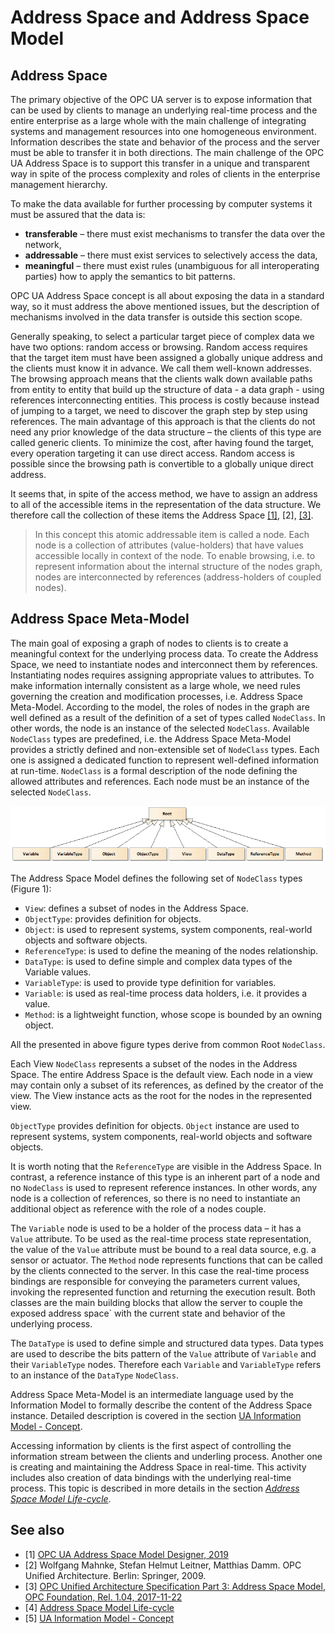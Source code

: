 # Address Space and Address Space Model

## Address Space

The primary objective of the OPC UA server is to expose information that can be used by clients to manage an underlying real-time process and the entire enterprise as a large whole with the main challenge of integrating systems and management resources into one homogeneous environment. Information describes the state and behavior of the process and the server must be able to transfer it in both directions. The main challenge of the OPC UA Address Space is to support this transfer in a unique and transparent way in spite of the process complexity and roles of clients in the enterprise management hierarchy.

To make the data available for further processing by computer systems it must be assured that the data is:

- **transferable** – there must exist mechanisms to transfer the data over the network,
- **addressable** – there must exist services to selectively access the data,
- **meaningful** – there must exist rules (unambiguous for all interoperating parties) how to apply the semantics to bit patterns.

OPC UA Address Space concept is all about exposing the data in a standard way, so it must address the above mentioned issues, but the description of mechanisms involved in the data transfer is outside this section scope.

Generally speaking, to select a particular target piece of complex data we have two options: random access or browsing. Random access requires that the target item must have been assigned a globally unique address and the clients must know it in advance. We call them well-known addresses. The browsing approach means that the clients walk down available paths from entity to entity that build up the structure of data - a data graph - using references interconnecting entities. This process is costly because instead of jumping to a target, we need to discover the graph step by step using references. The main advantage of this approach is that the clients do not need any prior knowledge of the data structure – the clients of this type are called generic clients. To minimize the cost, after having found the target, every operation targeting it can use direct access. Random access is possible since the browsing path is convertible to a globally unique direct address.

It seems that, in spite of the access method, we have to assign an address to all of the accessible items in the representation of the data structure. We therefore call the collection of these items the Address Space [\[1\]][CAS.ASMD], [2], [\[3\]][Opc.UA.Part3]. 

> In this concept this atomic addressable item is called a node.  Each node is a collection of attributes (value-holders) that have values accessible locally in context of the node. To enable browsing, i.e. to represent information about the internal structure of the nodes graph, nodes are interconnected by references (address-holders of coupled nodes).

## Address Space Meta-Model

The main goal of exposing a graph of nodes to clients is to create a meaningful context for the underlying process data. To create the Address Space, we need to instantiate nodes and interconnect them by references. Instantiating nodes requires assigning appropriate values to attributes. To make information internally consistent as a large whole, we need rules governing the creation and modification processes, i.e. Address Space Meta-Model. According to the model, the roles of nodes in the graph are well defined as a result of the definition of a set of types called  `NodeClass`. In other words, the node is an instance of the selected `NodeClass`. Available `NodeClass` types are predefined, i.e. the Address Space Meta-Model provides a strictly defined and non-extensible set of `NodeClass` types.  Each one is assigned a dedicated function to represent well-defined information at run-time. `NodeClass` is a formal description of the node defining the allowed attributes and references. Each node must be an instance of the selected `NodeClass`.

![Figure 1. Address Space Model](../CommonResources/Media/InformationModelClassDisgram.png)

The Address Space Model defines the following set of `NodeClass` types (Figure 1):

- `View`: defines a subset of nodes in the Address Space.
- `ObjectType`: provides definition for objects.
- `Object`:  is used to represent systems, system components, real-world objects and software objects.
- `ReferenceType`: is used to define the meaning of the nodes relationship.
- `DataType`: is used to define simple and complex data types of the Variable values.
- `VariableType`: is used to provide type definition for variables.
- `Variable`: is used as real-time process data holders, i.e. it provides a value.
- `Method`: is a lightweight function, whose scope is bounded by an owning object.

All the presented in above figure types derive from common Root `NodeClass`.

Each View `NodeClass` represents a subset of the nodes in the Address Space. The entire Address Space is the default view. Each node in a view may contain only a subset of its references, as defined by the creator of the view. The View instance acts as the root for the nodes in the represented view.

`ObjectType` provides definition for objects. `Object` instance are used to represent systems, system components, real-world objects and software objects.

It is worth noting that the `ReferenceType` are visible in the Address Space. In contrast, a reference instance of this type is an inherent part of a node and no `NodeClass` is used to represent reference instances. In other words, any node is a collection of references, so there is no need to instantiate an additional object as reference with the role of a nodes couple.

The `Variable` node is used to be a holder of the process data – it has a `Value` attribute. To be used as the real-time process state representation, the value of the `Value` attribute must be bound to a real data source, e.g. a sensor or actuator. The `Method` node represents functions that can be called by the clients connected to the server. In this case the real-time process bindings are responsible for conveying the parameters current values, invoking the represented function and returning the execution result. Both classes are the main building blocks that allow the server to couple the exposed address space` with the current state and behavior of the underlying process.

The `DataType` is used to define simple and structured data types. Data types are used to describe the bits pattern of the `Value` attribute of `Variable` and their `VariableType` nodes. Therefore each `Variable` and `VariableType` refers to an instance of the `DataType` `NodeClass`.

Address Space Meta-Model is an intermediate language used by the Information Model to formally describe the content of the Address Space instance. Detailed description is covered in the section [UA Information Model - Concept]. 

Accessing information by clients is the first aspect of controlling the information stream between the clients and underling process. Another one is creating and maintaining the Address Space in real-time. This activity includes also creation of data bindings with the underlying real-time process. This topic is described in more details in the section [*Address Space Model Life-cycle*][ASMLC].

## See also

- [1] [OPC UA Address Space Model Designer, 2019][CAS.ASMD]
- [2] Wolfgang Mahnke, Stefan Helmut Leitner, Matthias Damm. OPC Unified Architecture. Berlin: Springer, 2009.
- [3] [OPC Unified Architecture Specification Part 3: Address Space Model, OPC Foundation, Rel. 1.04, 2017-11-22][Opc.UA.Part3]
- [4] [Address Space Model Life-cycle][ASMLC]
- [5] [UA Information Model - Concept]

[Opc.UA.Part3]:https://opcfoundation.org/developer-tools/specifications-unified-architecture/part-3-address-space-model/
[CAS.ASMD]: http://www.commsvr.com/Products/OPCUA/UAModelDesigner.aspx
[UA Information Model - Concept]:InformationModelConcept.md
[ASMLC]:InformationModelLifecycle.md

